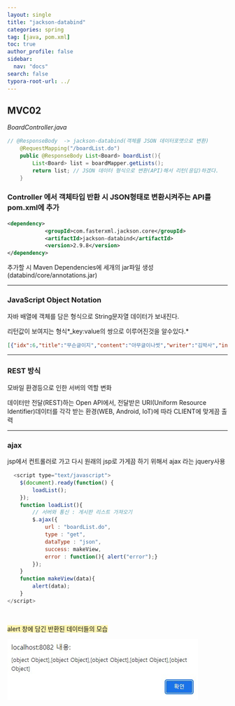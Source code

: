 ```yaml
---
layout: single
title: "jackson-databind"
categories: spring
tag: [java, pom.xml]
toc: true
author_profile: false
sidebar:
  nav: "docs"
search: false
typora-root-url: ../
---
```


## MVC02



*BoardController.java*

```java
// @ResponseBody  -> jackson-databind(객체를 JSON 데이터포맷으로 변환)
	@RequestMapping("/boardList.do")
	public @ResponseBody List<Board> boardList(){
		List<Board> list = boardMapper.getLists();
		return list; // JSON 데이터 형식으로 변환(API)해서 리턴(응답)하겠다.
	}
```



### Controller 에서 객체타입 반환 시  JSON형태로 변환시켜주는 API를 pom.xml에 추가

```xml
<dependency>
			<groupId>com.fasterxml.jackson.core</groupId>
			<artifactId>jackson-databind</artifactId>
			<version>2.9.8</version> 
</dependency>
```

추가할 시 Maven Dependencies에 세개의 jar파일 생성(databind/core/annotations.jar)

------



### JavaScript Object Notation

자바 배열에 객체를 담은 형식으로 String문자열 데이터가 보내진다. 

리턴값이 보여지는 형식*_key:value의 쌍으로 이루어진것을 알수있다.*

```json
[{"idx":6,"title":"무슨글이지","content":"아무글이나썻","writer":"김박사","indate":"2023-04-16 22:46:41","count":1},{"idx":4,"title":"게시판 수정","content":"게시판 수정했따\r\n게시판 수정했따\r\n게시판 수정했따","writer":"게시판","indate":"2023-04-16 19:59:56","count":0},{"idx":3,"title":"spring","content":"spring\r\nspring\r\nspring","writer":"홍길동","indate":"2023-04-16 19:58:58","count":0},{"idx":2,"title":"스프링게시판1_수정했습니다","content":"수프링게시판\r\n수프링게시판\r\n수프링게시판\r\n수프링게시판","writer":"박매일","indate":"2023-04-16 15:06:26","count":0},{"idx":1,"title":"스프링게시판","content":"스프링게시판","writer":"관리자","indate":"2023-04-16 15:06:25","count":0}]
```



------



### REST 방식

모바일 환경등으로 인한 서버의 역할 변화

데이터만 전달(REST)하는 Open API에서,  전달받은 URI(Uniform Resource Identifier)데이터를 각각 받는 환경(WEB, Android, IoT)에 따라 CLIENT에 맞게끔 출력



------



### ajax

jsp에서 컨트롤러로 가고 다시 원래의 jsp로 가게끔 하기 위해서 ajax 라는 jquery사용

```js
  <script type="text/javascript">
	$(document).ready(function() {
		loadList();
	});
	function loadList(){
		// 서버와 통신 : 게시판 리스트 가져오기
		$.ajax({
			url : "boardList.do",
			type : "get",
			dataType : "json",
			success: makeView,
			error : function(){ alert("error");}
		});
	}
	function makeView(data){
		alert(data);
	}
</script>
```

<br>

<span style="background-color:#fff5b1">alert 창에 담긴 반환된 데이터들의 모습</span>



![JSON_Data](/images/2023-04-18-first/JSON_Data-1681828238971-2.jpg)





